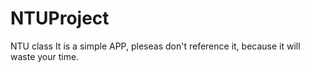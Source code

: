 # NTUProject
NTU class
It is a simple APP, 
pleseas don't reference it, because it will waste your time.
